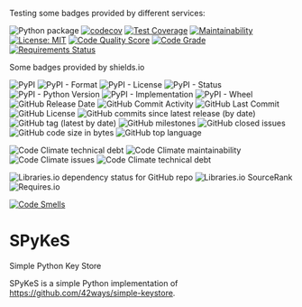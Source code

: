 Testing some badges provided by different services:

![Python package](https://github.com/Pythocrates/SPyKeS/workflows/Python%20package/badge.svg)
[![codecov](https://codecov.io/gh/Pythocrates/SPyKeS/branch/master/graph/badge.svg)](https://codecov.io/gh/Pythocrates/SPyKeS)
[![Test Coverage](https://api.codeclimate.com/v1/badges/0d092f8ca82f91264651/test_coverage)](https://codeclimate.com/github/Pythocrates/SPyKeS/test_coverage)
[![Maintainability](https://api.codeclimate.com/v1/badges/0d092f8ca82f91264651/maintainability)](https://codeclimate.com/github/Pythocrates/SPyKeS/maintainability)
[![License: MIT](https://img.shields.io/badge/License-MIT-yellow.svg)](https://opensource.org/licenses/MIT)
[![Code Quality Score](https://www.code-inspector.com/project/13444/score/svg)](https://frontend.code-inspector.com/public/project/13444/SPyKeS/dashboard)
[![Code Grade](https://www.code-inspector.com/project/13444/status/svg)](https://frontend.code-inspector.com/public/project/13444/SPyKeS/dashboard)
[![Requirements Status](https://requires.io/github/Pythocrates/SPyKeS/requirements.svg?branch=master)](https://requires.io/github/Pythocrates/SPyKeS/requirements/?branch=master)

Some badges provided by shields.io

![PyPI](https://img.shields.io/pypi/v/spykeys?style=plastic)
![PyPI - Format](https://img.shields.io/pypi/format/spykeys?style=plastic)
![PyPI - License](https://img.shields.io/pypi/l/spykeys?style=plastic)
![PyPI - Status](https://img.shields.io/pypi/status/spykeys?style=plastic)
![PyPI - Python Version](https://img.shields.io/pypi/pyversions/spykeys?style=plastic)
![PyPI - Implementation](https://img.shields.io/pypi/implementation/spykeys?style=plastic)
![PyPI - Wheel](https://img.shields.io/pypi/wheel/spykeys?style=plastic)
![GitHub Release Date](https://img.shields.io/github/release-date/Pythocrates/SpyKeS?style=plastic)
![GitHub Commit Activity](https://img.shields.io/github/commit-activity/m/Pythocrates/SPyKeS?style=plastic)
![GitHub Last Commit](https://img.shields.io/github/last-commit/Pythocrates/SPyKeS?style=plastic)
![GitHub License](https://img.shields.io/github/license/Pythocrates/SPyKeS?style=plastic)
![GitHub commits since latest release (by date)](https://img.shields.io/github/commits-since/Pythocrates/SPyKeS/latest?style=plastic)
![GitHub tag (latest by date)](https://img.shields.io/github/v/tag/Pythocrates/SPyKeS?style=plastic)
![GitHub milestones](https://img.shields.io/github/milestones/all/Pythocrates/SPyKeS?style=plastic)
![GitHub closed issues](https://img.shields.io/github/issues-closed/Pythocrates/SPyKeS?style=plastic)
![GitHub code size in bytes](https://img.shields.io/github/languages/code-size/Pythocrates/SPyKeS?style=plastic)
![GitHub top language](https://img.shields.io/github/languages/top/Pythocrates/SPyKeS?style=plastic)

![Code Climate technical debt](https://img.shields.io/codeclimate/tech-debt/Pythocrates/SPyKeS?style=plastic)
![Code Climate maintainability](https://img.shields.io/codeclimate/maintainability-percentage/Pythocrates/SPyKeS?style=plastic)
![Code Climate issues](https://img.shields.io/codeclimate/issues/Pythocrates/SPyKeS?style=plastic)
![Code Climate technical debt](https://img.shields.io/codeclimate/tech-debt/Pythocrates/SPyKeS?style=plastic)

![Libraries.io dependency status for GitHub repo](https://img.shields.io/librariesio/github/Pythocrates/SPyKeS?style=plastic)
![Libraries.io SourceRank](https://img.shields.io/librariesio/sourcerank/pypi/spykeys?style=plastic)
![Requires.io](https://img.shields.io/requires/github/Pythocrates/SPyKeS?style=plastic)

[![Code Smells](https://sonarcloud.io/api/project_badges/measure?project=Pythocrates_SPyKeS&metric=code_smells)](https://sonarcloud.io/dashboard?id=Pythocrates_SPyKeS)


# SPyKeS
Simple Python Key Store

SPyKeS is a simple Python implementation of https://github.com/42ways/simple-keystore.
